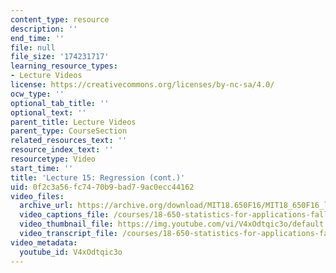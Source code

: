 ```yaml
---
content_type: resource
description: ''
end_time: ''
file: null
file_size: '174231717'
learning_resource_types:
- Lecture Videos
license: https://creativecommons.org/licenses/by-nc-sa/4.0/
ocw_type: ''
optional_tab_title: ''
optional_text: ''
parent_title: Lecture Videos
parent_type: CourseSection
related_resources_text: ''
resource_index_text: ''
resourcetype: Video
start_time: ''
title: 'Lecture 15: Regression (cont.)'
uid: 0f2c3a56-fc74-70b9-bad7-9ac0ecc44162
video_files:
  archive_url: https://archive.org/download/MIT18.650F16/MIT18_650F16_lec15_300k.mp4
  video_captions_file: /courses/18-650-statistics-for-applications-fall-2016/01bccff7851d5ed7839c03817e7fcb87_V4xOdtqic3o.vtt
  video_thumbnail_file: https://img.youtube.com/vi/V4xOdtqic3o/default.jpg
  video_transcript_file: /courses/18-650-statistics-for-applications-fall-2016/82ca8cce3e31db599a9cad858093bc34_V4xOdtqic3o.pdf
video_metadata:
  youtube_id: V4xOdtqic3o
---
```

